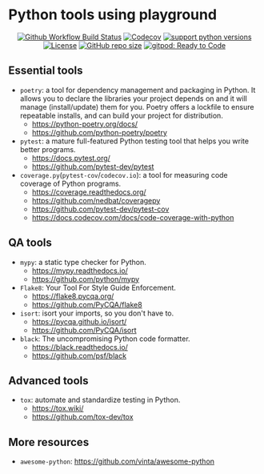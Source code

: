 # Python tools using playground

<p align="center">
<a href="https://github.com/quickhack/pytound/actions/workflows/ci.yml"><img src="https://img.shields.io/github/actions/workflow/status/quickhack/pytound/ci.yml?branch=main&logo=github&logoColor=white" alt="Github Workflow Build Status"></a>
<a href="https://app.codecov.io/gh/quickhack/pytound/tree/main"><img src="https://img.shields.io/codecov/c/github/quickhack/pytound/main?logo=codecov&logoColor=white" alt="Codecov"></a>
<a href="https://devguide.python.org/versions/"><img src="https://img.shields.io/badge/3.8+-339933?label=python&logo=python&logoColor=white" alt="support python versions"></a>
<a href="https://www.apache.org/licenses/LICENSE-2.0.html"><img src="https://img.shields.io/github/license/quickhack/pytound?color=4D7A97&logo=apache" alt="License"></a>
<a href="https://github.com/quickhack/pytound"><img src="https://img.shields.io/github/repo-size/quickhack/pytound" alt="GitHub repo size"></a>
<a href="https://gitpod.io/#https://github.com/quickhack/pytound"><img src="https://img.shields.io/badge/Gitpod-ready to code-339933?label=gitpod&logo=gitpod&logoColor=white" alt="gitpod: Ready to Code"></a>
</p>

## Essential tools

- `poetry`: a tool for dependency management and packaging in Python. It allows you to declare the libraries your project depends on and it will manage (install/update) them for you. Poetry offers a lockfile to ensure repeatable installs, and can build your project for distribution.
  - https://python-poetry.org/docs/
  - https://github.com/python-poetry/poetry
- `pytest`: a mature full-featured Python testing tool that helps you write better programs.
  - https://docs.pytest.org/
  - https://github.com/pytest-dev/pytest
- `coverage.py`(`pytest-cov`/`codecov.io`): a tool for measuring code coverage of Python programs.
  - https://coverage.readthedocs.org/
  - https://github.com/nedbat/coveragepy
  - https://github.com/pytest-dev/pytest-cov
  - https://docs.codecov.com/docs/code-coverage-with-python

## QA tools

- `mypy`: a static type checker for Python.
  - https://mypy.readthedocs.io/
  - https://github.com/python/mypy
- `Flake8`: Your Tool For Style Guide Enforcement.
  - https://flake8.pycqa.org/
  - https://github.com/PyCQA/flake8
- `isort`:  isort your imports, so you don't have to.
  - https://pycqa.github.io/isort/
  - https://github.com/PyCQA/isort
- `black`: The uncompromising Python code formatter.
  - https://black.readthedocs.io/
  - https://github.com/psf/black

## Advanced tools

- `tox`: automate and standardize testing in Python.
  - https://tox.wiki/
  - https://github.com/tox-dev/tox

## More resources

- `awesome-python`: https://github.com/vinta/awesome-python
